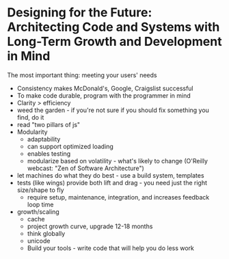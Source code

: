 # Designing for the Future: Architecting Code and Systems with Long-Term Growth and Development in Mind

The most important thing: meeting your users' needs

* Consistency makes McDonald's, Google, Craigslist successful
* To make code durable, program with the programmer in mind
* Clarity > efficiency
* weed the garden - if you're not sure if you should fix something you find, do it
* read "two pillars of js"
* Modularity
	* adaptability
	* can support optimized loading
	* enables testing
	* modularize based on volatility - what's likely to change (O'Reilly webcast: "Zen of Software Architecture")
* let machines do what they do best - use a build system, templates
* tests (like wings) provide both lift and drag - you need just the right size/shape to fly
	* require setup, maintenance, integration, and increases feedback loop time
* growth/scaling
	* cache
	* project growth curve, upgrade 12-18 months
	* think globally
	* unicode
	* Build your tools - write code that will help you do less work